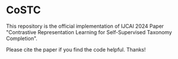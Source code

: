 # CoSTC

This repository is the official implementation of IJCAI 2024 Paper "Contrastive Representation Learning for Self-Supervised Taxonomy Completion".


Please cite the paper if you find the code helpful. Thanks!